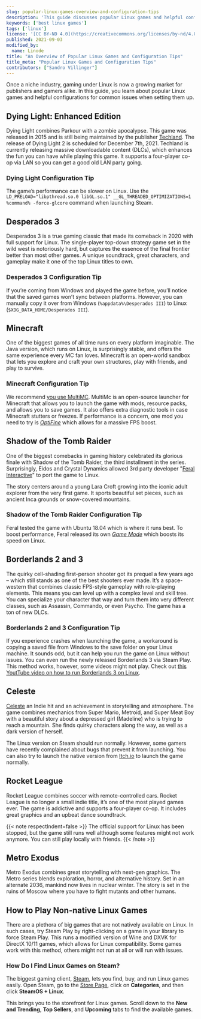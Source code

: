 ```yaml
---
slug: popular-linux-games-overview-and-configuration-tips
description: 'This guide discusses popular Linux games and helpful configuration tips for common issues when setting them up.'
keywords: ['best linux games']
tags: ['linux']
license: '[CC BY-ND 4.0](https://creativecommons.org/licenses/by-nd/4.0)'
published: 2021-09-03
modified_by:
  name: Linode
title: "An Overview of Popular Linux Games and Configuration Tips"
title_meta: "Popular Linux Games and Configuration Tips"
contributors: ["Sandro Villinger"]
---
```


Once a niche industry, gaming under Linux is now a growing market for publishers and gamers alike. In this guide, you learn about popular Linux games and helpful configurations for common issues when setting them up.

## Dying Light: Enhanced Edition

Dying Light combines Parkour with a zombie apocalypse. This game was released in 2015 and is still being maintained by the publisher [Techland](https://techland.net/). The release of Dying Light 2 is scheduled for December 7th, 2021. Techland is currently releasing massive downloadable content (DLCs), which enhances the fun you can have while playing this game. It supports a four-player co-op via LAN so you can get a good old LAN party going.

### Dying Light Configuration Tip

The game’s performance can be slower on Linux. Use the `LD_PRELOAD="libpthread.so.0 libGL.so.1" __GL_THREADED_OPTIMIZATIONS=1 %command% -force-glcore` command when launching Steam.

## Desperados 3

Desperados 3 is a true gaming classic that made its comeback in 2020 with full support for Linux. The single-player top-down strategy game set in the wild west is notoriously hard, but captures the essence of the final frontier better than most other games. A unique soundtrack, great characters, and gameplay make it one of the top Linux titles to own.

### Desperados 3 Configuration Tip

If you’re coming from Windows and played the game before, you’ll notice that the saved games won’t sync between platforms. However, you can manually copy it over from Windows (`%appdata%\Desperados III`) to Linux (`$XDG_DATA_HOME/Desperados III`).

## Minecraft

One of the biggest games of all time runs on every platform imaginable. The Java version, which runs on Linux, is surprisingly stable, and offers the same experience every MC fan loves. Minecraft is an open-world sandbox that lets you explore and craft your own structures, play with friends, and play to survive.

### Minecraft Configuration Tip

We recommend [you use MultiMC](https://multimc.org/#Download). MultiMc is an open-source launcher for Minecraft that allows you to launch the game with mods, resource packs, and allows you to save games. It also offers extra diagnostic tools in case Minecraft stutters or freezes. If performance is a concern, one mod you need to try is [*OptiFine*](https://optifine.net/downloads) which allows for a massive FPS boost.

## Shadow of the Tomb Raider

One of the biggest comebacks in gaming history celebrated its glorious finale with Shadow of the Tomb Raider, the third installment in the series. Surprisingly, Eidos and Crystal Dynamics allowed 3rd party developer "[Feral Interactive](https://www.feralinteractive.com/en/)" to port the game to Linux.

The story centers around a young Lara Croft growing into the iconic adult explorer from the very first game. It sports beautiful set pieces, such as ancient Inca grounds or snow-covered mountains.

### Shadow of the Tomb Raider Configuration Tip

Feral tested the game with Ubuntu 18.04 which is where it runs best. To boost performance, Feral released its own [*Game Mode*](https://github.com/FeralInteractive/gamemode) which boosts its speed on Linux.

## Borderlands 2 and 3

The quirky cell-shading first-person shooter got its prequel a few years ago – which still stands as one of the best shooters ever made. It’s a space-western that combines classic FPS-style gameplay with role-playing elements. This means you can level up with a complex level and skill tree. You can specialize your character that way and turn them into very different classes, such as Assassin, Commando, or even Psycho. The game has a ton of new DLCs.

### Borderlands 2 and 3 Configuration Tip

If you experience crashes when launching the game, a workaround is copying a saved file from Windows to the save folder on your Linux machine. It sounds odd, but it can help you run the game on Linux without issues. You can even run the newly released Borderlands 3 via Steam Play. This method works, however, some videos might not play. Check out [this YoutTube video on how to run Borderlands 3 on Linux](https://www.youtube.com/watch?v=TQaO-TiSU1Q&feature=emb_title).

## Celeste

[Celeste](http://www.celestegame.com/) an Indie hit and an achievement in storytelling and atmosphere. The game combines mechanics from Super Mario, Metroid, and Super Meat Boy with a beautiful story about a depressed girl (Madeline) who is trying to reach a mountain. She finds quirky characters along the way, as well as a dark version of herself.

The Linux version on Steam should run normally. However, some gamers have recently complained about bugs that prevent it from launching. You can also try to launch the native version from [Itch.io](https://itch.io/search?q=celeste) to launch the game normally.

## Rocket League

Rocket League combines soccer with remote-controlled cars. Rocket League is no longer a small indie title, it’s one of the most played games ever. The game is addictive and supports a four-player co-op. It includes great graphics and an upbeat dance soundtrack.

{{< note respectIndent=false >}}
The official support for Linux has been stopped, but the game still runs well although some features might not work anymore. You can still play locally with friends.
{{< /note >}}

## Metro Exodus

Metro Exodus combines great storytelling with next-gen graphics. The Metro series blends exploration, horror, and alternative history. Set in an alternate 2036, mankind now lives in nuclear winter. The story is set in the ruins of Moscow where you have to fight mutants and other humans.

## How to Play Non-native Linux Games

There are a plethora of big games that are not natively available on Linux. In such cases, try Steam Play by right-clicking on a game in your library to force Steam Play. This runs a modified version of Wine and DXVK for DirectX 10/11 games, which allows for Linux compatibility. Some games work with this method, others might not run at all or will run with issues.

### How Do I Find Linux Games on Steam?

The biggest gaming client, [Steam](/docs/guides/install-steamcmd-for-a-steam-game-server/), lets you find, buy, and run Linux games easily. Open Steam, go to the [Store Page](https://store.steampowered.com/), click on **Categories**, and then click **SteamOS + Linux**.

This brings you to the storefront for Linux games. Scroll down to the **New and Trending**, **Top Sellers**, and **Upcoming** tabs to find the available games.
